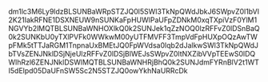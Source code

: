 dm1lc3M6Ly9ldzBLSUNBaWRpSTZJQ0l5SWl3TkNpQWdJbkJ6SWpvZ0l1bVl2K21IakRFNE1DSXNEUW9nSUNKaFpHUWlPaUFpZDNkM0xqTXpiVzF0YlM1NGVYb2lMQTBLSUNBaWNHOXlkQ0k2SUNJek1qZzNOQ0lzRFFvZ0lDSnBaQ0k2SUNKbU0yTXlPVFk0WWkwM00yUTFMVFF3TmpVdFpHUXpOQzAwTWpFMk5tTTJaRGM1TnpnaUxBMEtJQ0FpWVdsa0lqb2dJalkwSWl3TkNpQWdJbTVsZENJNklDSjNjeUlzRFFvZ0lDSjBlWEJsSWpvZ0ltNXZibVVpTEEwS0lDQWlhRzl6ZENJNklDSWlMQTBLSUNBaWNHRjBhQ0k2SUNJdmFYRnBlV2t1WTI5dElpd05DaUFnSW5Sc2N5STZJQ0owYkhNaURRcDk
